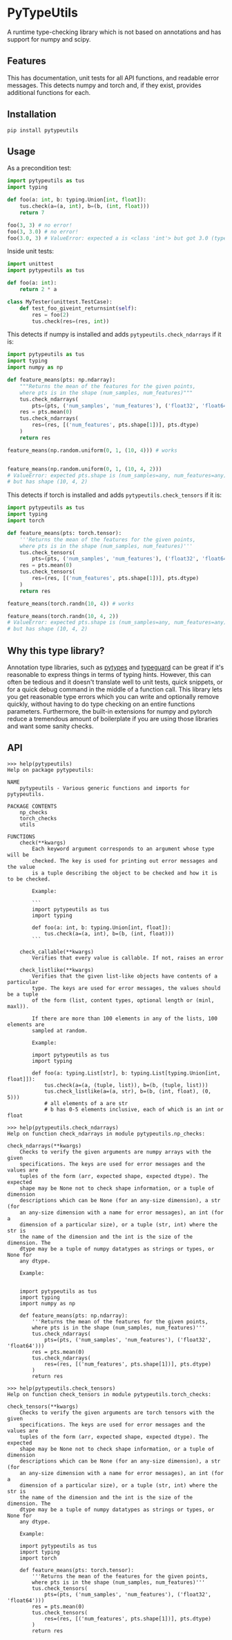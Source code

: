 # PyTypeUtils

A runtime type-checking library which is not based on annotations and has
support for numpy and scipy.

## Features

This has documentation, unit tests for all API functions, and readable error
messages. This detects numpy and torch and, if they exist, provides
additional functions for each.

## Installation

`pip install pytypeutils`

## Usage

As a precondition test:

```py
import pytypeutils as tus
import typing

def foo(a: int, b: typing.Union[int, float]):
    tus.check(a=(a, int), b=(b, (int, float)))
    return 7

foo(3, 3) # no error!
foo(3, 3.0) # no error!
foo(3.0, 3) # ValueError: expected a is <class 'int'> but got 3.0 (type(a)=<class 'float'>)
```

Inside unit tests:

```py
import unittest
import pytypeutils as tus

def foo(a: int):
    return 2 * a

class MyTester(unittest.TestCase):
    def test_foo_giveint_returnsint(self):
        res = foo(2)
        tus.check(res=(res, int))
```

This detects if numpy is installed and adds `pytypeutils.check_ndarrays` if
it is:

```py
import pytypeutils as tus
import typing
import numpy as np

def feature_means(pts: np.ndarray):
    """Returns the mean of the features for the given points,
    where pts is in the shape (num_samples, num_features)"""
    tus.check_ndarrays(
        pts=(pts, ('num_samples', 'num_features'), ('float32', 'float64')))
    res = pts.mean(0)
    tus.check_ndarrays(
        res=(res, [('num_features', pts.shape[1])], pts.dtype)
    )
    return res

feature_means(np.random.uniform(0, 1, (10, 4))) # works


feature_means(np.random.uniform(0, 1, (10, 4, 2)))
# ValueError: expected pts.shape is (num_samples=any, num_features=any)
# but has shape (10, 4, 2)
```

This detects if torch is installed and adds `pytypeutils.check_tensors` if
it is:

```py
import pytypeutils as tus
import typing
import torch

def feature_means(pts: torch.tensor):
    '''Returns the mean of the features for the given points,
    where pts is in the shape (num_samples, num_features)'''
    tus.check_tensors(
        pts=(pts, ('num_samples', 'num_features'), ('float32', 'float64')))
    res = pts.mean(0)
    tus.check_tensors(
        res=(res, [('num_features', pts.shape[1])], pts.dtype)
    )
    return res

feature_means(torch.randn(10, 4)) # works

feature_means(torch.randn(10, 4, 2))
# ValueError: expected pts.shape is (num_samples=any, num_features=any)
# but has shape (10, 4, 2)
```

## Why this type library?

Annotation type libraries, such as [pytypes](https://pypi.org/project/pytypes/) and
[typeguard](https://github.com/agronholm/typeguard) can be great if it's reasonable
to express things in terms of typing hints. However, this can often be tedious and
it doesn't translate well to unit tests, quick snippets, or for a quick debug
command in the middle of a function call. This library lets you get reasonable type
errors which you can write and optionally remove quickly, without having to do
type checking on an entire functions parameters. Furthermore, the built-in extensions
for numpy and pytorch reduce a tremendous amount of boilerplate if you are using
those libraries and want some sanity checks.

## API

```Text
>>> help(pytypeutils)
Help on package pytypeutils:

NAME
    pytypeutils - Various generic functions and imports for pytypeutils.

PACKAGE CONTENTS
    np_checks
    torch_checks
    utils

FUNCTIONS
    check(**kwargs)
        Each keyword argument corresponds to an argument whose type will be
        checked. The key is used for printing out error messages and the value
        is a tuple describing the object to be checked and how it is to be checked.

        Example:

        ```
        import pytypeutils as tus
        import typing

        def foo(a: int, b: typing.Union[int, float]):
            tus.check(a=(a, int), b=(b, (int, float)))
        ```

    check_callable(**kwargs)
        Verifies that every value is callable. If not, raises an error

    check_listlike(**kwargs)
        Verifies that the given list-like objects have contents of a particular
        type. The keys are used for error messages, the values should be a tuple
        of the form (list, content types, optional length or (minl, maxl)).

        If there are more than 100 elements in any of the lists, 100 elements are
        sampled at random.

        Example:

        import pytypeutils as tus
        import typing

        def foo(a: typing.List[str], b: typing.List[typing.Union[int, float]]):
            tus.check(a=(a, (tuple, list)), b=(b, (tuple, list)))
            tus.check_listlike(a=(a, str), b=(b, (int, float), (0, 5)))
            # all elements of a are str
            # b has 0-5 elements inclusive, each of which is an int or float
```

```
>>> help(pytypeutils.check_ndarrays)
Help on function check_ndarrays in module pytypeutils.np_checks:

check_ndarrays(**kwargs)
    Checks to verify the given arguments are numpy arrays with the given
    specifications. The keys are used for error messages and the values are
    tuples of the form (arr, expected shape, expected dtype). The expected
    shape may be None not to check shape information, or a tuple of dimension
    descriptions which can be None (for an any-size dimension), a str (for
    an any-size dimension with a name for error messages), an int (for a
    dimension of a particular size), or a tuple (str, int) where the str is
    the name of the dimension and the int is the size of the dimension. The
    dtype may be a tuple of numpy datatypes as strings or types, or None for
    any dtype.

    Example:


    import pytypeutils as tus
    import typing
    import numpy as np

    def feature_means(pts: np.ndarray):
        '''Returns the mean of the features for the given points,
        where pts is in the shape (num_samples, num_features)'''
        tus.check_ndarrays(
            pts=(pts, ('num_samples', 'num_features'), ('float32', 'float64')))
        res = pts.mean(0)
        tus.check_ndarrays(
            res=(res, [('num_features', pts.shape[1])], pts.dtype)
        )
        return res
```

```
>>> help(pytypeutils.check_tensors)
Help on function check_tensors in module pytypeutils.torch_checks:

check_tensors(**kwargs)
    Checks to verify the given arguments are torch tensors with the given
    specifications. The keys are used for error messages and the values are
    tuples of the form (arr, expected shape, expected dtype). The expected
    shape may be None not to check shape information, or a tuple of dimension
    descriptions which can be None (for an any-size dimension), a str (for
    an any-size dimension with a name for error messages), an int (for a
    dimension of a particular size), or a tuple (str, int) where the str is
    the name of the dimension and the int is the size of the dimension. The
    dtype may be a tuple of numpy datatypes as strings or types, or None for
    any dtype.

    Example:

    import pytypeutils as tus
    import typing
    import torch

    def feature_means(pts: torch.tensor):
        '''Returns the mean of the features for the given points,
        where pts is in the shape (num_samples, num_features)'''
        tus.check_tensors(
            pts=(pts, ('num_samples', 'num_features'), ('float32', 'float64')))
        res = pts.mean(0)
        tus.check_tensors(
            res=(res, [('num_features', pts.shape[1])], pts.dtype)
        )
        return res

```